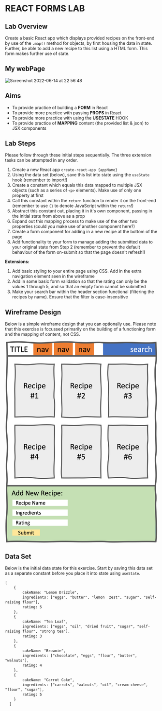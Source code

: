 # REACT FORMS LAB

## Lab Overview

Create a basic React app which displays provided recipes on the front-end by use of the `.map()` method for objects, by first housing the data in state. Further, be able to add a new recipe to this list using a HTML form. This form makes further use of state.


## My webPage

![Screenshot 2022-06-14 at 22 56 48](https://user-images.githubusercontent.com/101633036/173696197-baa919ea-cae8-44a6-be01-3b09993daf13.png)



## Aims

- To provide practice of building a **FORM** in React
- To provide more practice with passing **PROPS** in React
- To provide more practice with using the **USESTATE** HOOK
- To provide practice of **MAPPING** content (the provided list & json) to JSX components


## Lab Steps

Please follow through these initial steps sequentially. The three extension tasks can be attempted in any order.

1. Create a new React app `create-react-app {appName}`
2. Using the data set (below), save this list into state using the `useState` hook (remember to import!)
3. Create a constant which equals this data mapped to multiple JSX objects (such as a series of `<p>` elements). Make use of only one property at first
4. Call this constant within the `return` function to render it on the front-end (remember to use `{}` to denote JavaScript within the `return`!)
5. Abstract this constant out, placing it in it's own component, passing in the initial state from above as a prop
6. Expand out this mapping process to make use of the other two properties (could you make use of another component here?)
7. Create a form component for adding in a new recipe at the bottom of the page
8. Add functionality to your form to manage adding the submitted data to your original state from Step 2 (remember to prevent the default behaviour of the form on-submit so that the page doesn't refresh!)

**Extensions:**

1. Add basic styling to your entire page using CSS. Add in the extra navigation element seen in the wireframe
2. Add in some basic form validation so that the rating can only be the values 1 through 5, and so that an empty form cannot be submitted
3. Make your search bar within the header section functional (filtering the recipes by name). Ensure that the filter is case-insensitive


## Wireframe Design

Below is a simple wireframe design that you can optionally use. Please note that this exercise is focussed primarily on the building of a functioning form and the mapping of content, not CSS.

<img src="./react_form_wireframe.png" alt="Example wireframe including a navigation bar with title, three anchors and a search bar. Six recipe cards are shown below in their own section followed by a form which takes in a recipe name, set of ingredients and rating"/>


## Data Set

Below is the initial data state for this exercise. Start by saving this data set as a separate constant before you place it into state using `useState`.

```
[
    {
        cakeName: "Lemon Drizzle",
        ingredients: ["eggs", "butter", "lemon  zest", "sugar", "self-raising flour"],
        rating: 5
    },
    {
        cakeName: "Tea Loaf",
        ingredients: ["eggs", "oil", "dried fruit", "sugar", "self-raising flour", "strong tea"],
        rating: 3
    },
    {
        cakeName: "Brownie",
        ingredients: ["chocolate", "eggs", "flour", "butter", "walnuts"],
        rating: 4
    },
    {
        cakeName: "Carrot Cake",
        ingredients: ["carrots", "walnuts", "oil", "cream cheese", "flour", "sugar"],
        rating: 5
    }
  ]
```
